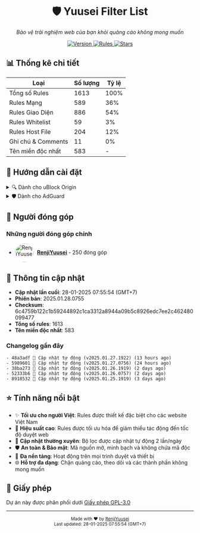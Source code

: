 <div align="center">
  <h1>🛡️ Yuusei Filter List</h1>
  <p><em>Bảo vệ trải nghiệm web của bạn khỏi quảng cáo không mong muốn</em></p>
  <p>
    <a href="https://github.com/RenjiYuusei/Adblock/releases">
      <img src="https://img.shields.io/badge/version-2025.01.28.0755-blue?style=for-the-badge" alt="Version">
    </a>
    <a href="https://github.com/RenjiYuusei/Adblock/blob/main/Yuusei.txt">
      <img src="https://img.shields.io/badge/rules-1613-brightgreen?style=for-the-badge" alt="Rules">
    </a>
    <a href="https://github.com/RenjiYuusei/Adblock/stargazers">
      <img src="https://img.shields.io/github/stars/RenjiYuusei/Adblock?style=for-the-badge" alt="Stars">
    </a>
  </p>
</div>

## 📊 Thống kê chi tiết

| Loại | Số lượng | Tỷ lệ |
|------|-----------|-------|
| Tổng số Rules | 1613 | 100% |
| Rules Mạng | 589 | 36% |
| Rules Giao Diện | 886 | 54% |
| Rules Whitelist | 59 | 3% |
| Rules Host File | 204 | 12% |
| Ghi chú & Comments | 11 | 0% |
| Tên miền độc nhất | 583 | - |

## 🚀 Hướng dẫn cài đặt

<details>
<summary>🔍 Dành cho uBlock Origin</summary>

### Cách 1: Cài đặt nhanh (Khuyến nghị)
1. Click vào link: [Cài đặt cho uBlock Origin](https://raw.githubusercontent.com/RenjiYuusei/Adblock/main/Yuusei.txt)
2. Click "Proceed" hoặc "Tiếp tục" trong hộp thoại xác nhận

### Cách 2: Cài đặt thủ công
1. Mở Dashboard uBlock Origin (click vào biểu tượng uBlock > Mở bảng điều khiển)
2. Chuyển đến tab "Filter lists"
3. Cuộn xuống cuối trang
4. Mở rộng phần "Custom"
5. Dán link sau vào ô trống:
```
https://raw.githubusercontent.com/RenjiYuusei/Adblock/main/Yuusei.txt
```
6. Click "Apply changes"
</details>

<details>
<summary>🛡️ Dành cho AdGuard</summary>

### Cách 1: Cài đặt nhanh (Khuyến nghị)
1. Click vào link: [Cài đặt cho AdGuard](https://subscribe.adblockplus.org/?location=https://raw.githubusercontent.com/RenjiYuusei/Adblock/main/Yuusei.txt)
2. Chọn "Subscribe" trong hộp thoại xác nhận

### Cách 2: Cài đặt thủ công
1. Mở cài đặt AdGuard
2. Chọn "Filters" > "Custom"
3. Click "Add custom filter"
4. Dán link sau:
```
https://raw.githubusercontent.com/RenjiYuusei/Adblock/main/Yuusei.txt
```
5. Click "Next" và "Subscribe"
</details>

## 👥 Người đóng góp

### Những người đóng góp chính
- <img src="https://avatars.githubusercontent.com/u/166010224?u=036f48bf5e6f58edbc148aa7730ece4be9b083e8&v=4&s=50" width="50" height="50" style="border-radius: 50%; vertical-align: middle; margin-right: 5px;" alt="RenjiYuusei"> **[RenjiYuusei](https://github.com/RenjiYuusei)** - 250 đóng góp

## 📝 Thông tin cập nhật

- **Cập nhật lần cuối**: 28-01-2025 07:55:54 (GMT+7)
- **Phiên bản**: 2025.01.28.0755
- **Checksum**: 6c4759b122c1b59244892c1ca3312a8944a09b5c8926edc7ee2c462480099477
- **Tổng số rules**: 1613
- **Tên miền độc nhất**: 583

### Changelog gần đây
```
- 48a3adf 🔄 Cập nhật tự động (v2025.01.27.1922) (13 hours ago)
- 5989601 🔄 Cập nhật tự động (v2025.01.27.0756) (24 hours ago)
- 38ba273 🔄 Cập nhật tự động (v2025.01.26.1919) (2 days ago)
- 52333b6 🔄 Cập nhật tự động (v2025.01.26.0757) (2 days ago)
- 8918532 🔄 Cập nhật tự động (v2025.01.25.1919) (3 days ago)
```

## ⭐ Tính năng nổi bật

- ✨ **Tối ưu cho người Việt**: Rules được thiết kế đặc biệt cho các website Việt Nam
- 🚀 **Hiệu suất cao**: Rules được tối ưu hóa để giảm thiểu tác động đến tốc độ duyệt web
- 🔄 **Cập nhật thường xuyên**: Bộ lọc được cập nhật tự động 2 lần/ngày
- 🛡️ **An toàn & Bảo mật**: Mã nguồn mở, minh bạch và không chứa mã độc
- 📱 **Đa nền tảng**: Hoạt động trên mọi trình duyệt và thiết bị
- 🌐 **Hỗ trợ đa dạng**: Chặn quảng cáo, theo dõi và các thành phần không mong muốn

## 📜 Giấy phép

Dự án này được phân phối dưới [Giấy phép GPL-3.0](LICENSE)

---
<div align="center">
  <sub>Made with ❤️ by <a href="https://github.com/RenjiYuusei">RenjiYuusei</a></sub>
  <br>
  <sub>Last updated: 28-01-2025 07:55:54 (GMT+7)</sub>
</div>
